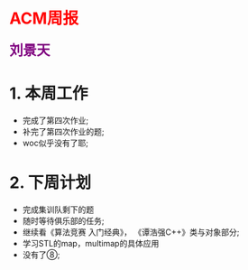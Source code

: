 <font color = "red">ACM周报</font>
===

<font size = "5px"><font color = "purple">**刘景天**</font></font>


[comment]:名字必须基佬紫
# 1. 本周工作
- 完成了第四次作业;
- 补完了第四次作业的题;
- woc似乎没有了耶;
# 2. 下周计划
- 完成集训队剩下的题
- 随时等待俱乐部的任务;
- 继续看《算法竞赛 入门经典》， 《谭浩强C++》类与对象部分;
- 学习STL的map，multimap的具体应用
- 没有了⑧;
